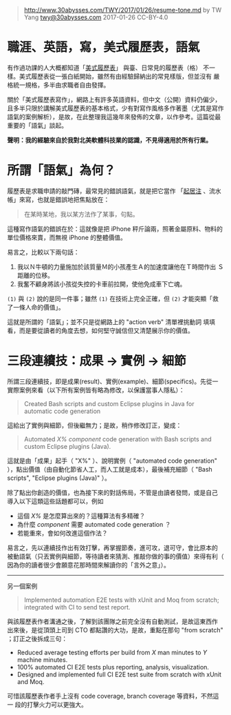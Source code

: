 ﻿> http://www.30abysses.com/TWY/2017/01/26/resume-tone.md
> by TW Yang <twy@30abysses.com> 2017-01-26 CC-BY-4.0

# 職涯、英語，寫，美式履歷表，語氣

有作過功課的人大概都知道「[美式履歷表][1]」 與臺、日常見的履歷表（格）
不一樣。美式履歷表從一張白紙開始，雖然有由經驗歸納出的常見樣版，但並沒有
嚴格統一規格，多半由求職者自由發揮。

[1]: https://en.wikipedia.org/wiki/R%C3%A9sum%C3%A9

關於「美式履歷表寫作」，網路上有許多英語資料，但中文（公開）資料仍偏少，
且多半只限於講解美式履歷表的基本格式，少有對寫作風格多作著墨（尤其是寫作
語氣的案例解析），是故，在此整理我這幾年來發佈的文章，以作參考。這篇從最
重要的「語氣」談起。

**聲明：我的經驗來自於我對北美軟體科技業的認識，不見得適用於所有行業。**



# 所謂「語氣」為何？

履歷表是求職申請的敲門磚，最常見的錯誤語氣，就是把它當作
「[起居注][2] 、流水帳」來寫，也就是錯誤地把焦點放在：

> 在某時某地，我以某方法作了某事，句點。

[2]: https://zh.wikipedia.org/zh-tw/%E8%B5%B7%E5%B1%85%E6%B3%A8

這種寫作語氣的錯誤在於：這就像是把 iPhone 秤斤論兩，照著金屬原料、物料的
單位價格來賣，而無視 iPhone 的整體價值。

易言之，比較以下兩句話：

1.  我以Ｎ牛頓的力量施加於該質量Ｍ的小孩產生Ａ的加速度讓他在Ｔ時間作出
    Ｓ距離的位移。
2.  我奮不顧身將該小孩從失控的卡車前拉開，使他免成車下亡魂。

`(1)` 與 `(2)`  說的是同一件事；雖然 `(1)`  在技術上完全正確，但 `(2)`
才能突顯「救了一條人命的價值」。

這就是所謂的「語氣」；並不只是從網路上的 "action verb"  清單裡挑動詞
填填看，而是要從讀者的角度去想，如何堅守誠信但又清楚展示你的價值。



# 三段連續技：成果 → 實例 → 細節

所謂三段連續技，即是成果(result)、實例(example)、細節(specifics)。先從一
實際案例來看（以下所有案例皆有略為修改，以保護當事人隱私）：

> Created Bash scripts and custom Eclipse plugins in Java for automatic
> code generation

這給出了實例與細節，但後繼無力；是故，稍作修改訂正，變成：

> Automated _X%_ _component_ code generation with Bash scripts and
> custom Eclipse plugins (Java).

這就是由「成果」起手（ "X%" ）、說明實例（ "automated code generation"
），點出價值（由自動化節省人工，而人工就是成本），最後補充細節（
"Bash scripts", "Eclipse plugins (Java)"  ）。

除了點出你創造的價值，也為接下來的對話佈局，不管是由讀者發問，或是自己
導入以下這類這些話題都可以，例如

* 這個 _X%_ 是怎麼算出來的？這種算法有多精確？
* 為什麼 _component_  需要 automated code generation  ？
* 若能重來，會如何改進這個作法？

易言之，先以連續技作出有效打擊，再掌握節奏，進可攻，退可守，會比原本的
被動語氣（只丟實例與細節，等待讀者來猜測、推敲你做的事的價值）來得有利（
因為你的讀者很少會願意花那時間來解讀你的「言外之意」）。

---

另一個案例

> Implemented automation E2E tests with xUnit and Moq from scratch;
> integrated with CI to send test report.

與該履歷表作者溝通之後，了解到該團隊之前完全沒有自動測試，是故這東西作
出來後，是從頂頭上司到 CTO  都點讚的大功，是故，重點在那句
"from scratch"  ；訂正之後拆成三句：

* Reduced average testing efforts per build from _X_ man minutes to _Y_
  machine minutes.
* 100% automated CI E2E tests plus reporting, analysis, visualization.
* Designed and implemented full CI E2E test suite from scratch with
  xUnit and Moq.

可惜該履歷表作者手上沒有 code coverage, branch coverage 等資料，不然這一
段的打擊火力可以更強大。
